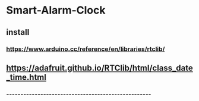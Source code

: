 # Smart-Alarm-Clock



## install

### https://www.arduino.cc/reference/en/libraries/rtclib/
## https://adafruit.github.io/RTClib/html/class_date_time.html
### ---------------------------------------------------
### 
